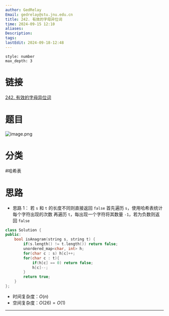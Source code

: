```yaml
---
author: GedRelay
Email: gedrelay@stu.jnu.edu.cn
title: 242. 有效的字母异位词
time: 2024-09-15 12:10
aliases: 
Description: 
tags: 
lastEdit: 2024-09-18-12:48
---
```


```toc
style: number
max_depth: 3
```

# 链接
[242. 有效的字母异位词](https://leetcode.cn/problems/valid-anagram/) 

# 题目
![image.png](https://ged-pic-bed.oss-cn-guangzhou.aliyuncs.com/img/202409151210698.png)


# 分类
#哈希表 

# 思路
- 思路 1：
若 `s` 和 `t` 的长度不同则直接返回 `false` 
首先遍历 `s`，使用哈希表统计每个字符出现的次数 
再遍历 `t`，每出现一个字符将其数量 `-1`，若为负数则返回 `false` 


```cpp
class Solution {
public:
    bool isAnagram(string s, string t) {
        if(s.length() != t.length()) return false;
        unordered_map<char, int> h;
        for(char c : s) h[c]++;
        for(char c : t){
            if(h[c] == 0) return false;
            h[c]--;
        }
        return true;
    }
};
```


- 时间复杂度：${O\left( n \right)  }$ 
- 空间复杂度：${O\left( 26 \right) =O\left( 1 \right)  }$ 


---

